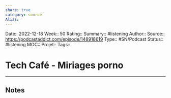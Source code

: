 ```yaml
---
share: true 
category: source
Alias:
---
```

Date:: 2022-12-18
Week:: 50
Rating::
Summary:: #listening 
Author::
Source:: https://podcastaddict.com/episode/148918619
Type:: #SN/Podcast 
Status:: #listening
MOC::
Projet:: 
Tags:: 

# Tech Café - Miriages porno


***

## Notes
